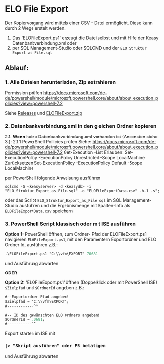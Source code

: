 # ELO File Export
Der Kopiervorgang wird mittels einer CSV - Datei ermöglicht.
Diese kann durch 2 Wege erstelt werden.
1. Das 'ELOFileExport.ps1' erzeugt die Datei selbst und mit Hilfe der Keasy Datenbankverbindung.xml oder
2. per SQL Management-Studio oder SQLCMD und der ```ELO Struktur Export as File.sql```

## Ablauf:
### 1. Alle Dateien herunterladen, Zip extrahieren
Permission prüfen
https://docs.microsoft.com/de-de/powershell/module/microsoft.powershell.core/about/about_execution_policies?view=powershell-7.2

Siehe [Releases](https://github.com/vfm/ELOFileExport/releases/)
und [ELOFileExport.zip](https://github.com/vfm/ELOFileExport/archive/refs/heads/master.zip)
### 2. Datenbankverbindung.xml in den gleichen Ordner kopieren
2.1. **Wenn** keine Datenbankverbindung.xml vorhanden ist (Ansonsten siehe 3.):
2.1.1 PowerShell Poilicies prüfen
Siehe: https://docs.microsoft.com/de-de/powershell/module/microsoft.powershell.core/about/about_execution_policies?view=powershell-7.2
  Get-Execution -List
  Erlauben:
   Set-ExecutionPolicy -ExecutionPolicy Unrestricted -Scope LocalMachine
  Zurücksetzen
   Set-ExecutionPolicy -ExecutionPolicy Default -Scope LocalMachine
  

per PowerShell folgende Anweisung ausführen
```
sqlcmd -S <keasyserver> -d <keasydb> -i "ELO_Struktur_Export_as_File.sql" -o "ELOFileExportData.csv" -h-1 -s";    
```
oder das Script ```ELO_Struktur_Export_as_File.sql``` im SQL Management-Studio ausführen und die Ergebnismenge mit Spalten-Info als ```ELOFileExportData.csv``` speichern

### 3. PowerShell Script klassisch oder mit ISE ausführen

  **Option 1:** PowerShell öffnen, zum Ordner- Pfad der ELOFileExport.ps1 navigieren
  ```ELOFileExport.ps1```, mit den Paramentern  Exportordner und ELO Ordner Id, ausführen 
  z.B.: 
  
  ```ps
  .\ELOFileExport.ps1 "C:\\vfm\EXPORT" 70681
  ```
  
  und Ausführung abwarten

**ODER**

  **Option 2:** 'ELOFileExport.ps1' öffnen (Doppelklick oder mit PowerShell ISE)
    ```$Zielpfad``` und ```$OrdnerId``` angeben
    z.B.: 

```ps
#--Exportordner Pfad angeben!
$Zielpfad = "C:\\vfm\EXPORT";
#------------^^

#-- ID des gewünschten ELO Ordners angeben!
$OrdnerId = 70681;
#-----------^^
```
    
   Export starten im ISE mit   
    
### ```|> "Skript ausführen" oder F5 betätigen ``` 

und Ausführung abwarten   
